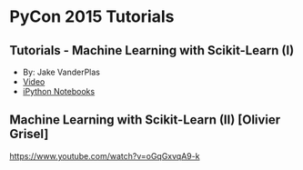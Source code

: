 
# PyCon 2015 Tutorials

## Tutorials - Machine Learning with Scikit-Learn (I) 

* By: Jake VanderPlas
* [Video](https://www.youtube.com/watch?v=L7R4HUQ-eQ0)
* [iPython Notebooks](https://github.com/jakevdp/sklearn_pycon2015)

## Machine Learning with Scikit-Learn (II) [Olivier Grisel]

https://www.youtube.com/watch?v=oGqGxvqA9-k
